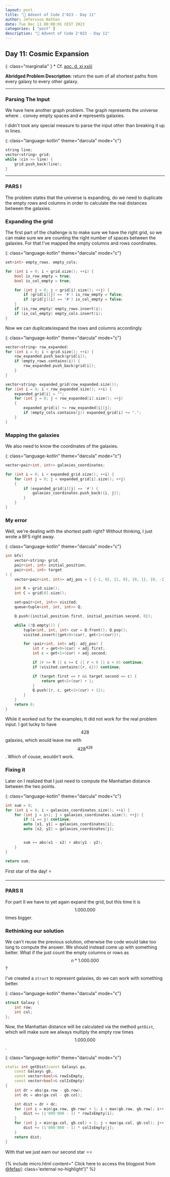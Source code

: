 ```yaml
---
layout: post
title: "🎄 Advent of Code 2'023 - Day 11"
author: Jefersson Nathan
date: Tue Dec 11 00:00:01 CEST 2023
categories: [ "post" ]
description: "🎄 Advent of Code 2'023 - Day 11"
---
```


## Day 11: Cosmic Expansion

{: class="marginalia" }
\* Cf. [aoc. d. xi xxiii](https://adventofcode.com/2023/day/11)

**Abridged Problem Description**: return the sum of all shortest paths from every galaxy to every other galaxy. 

---

### Parsing The Input

We have here another graph problem. The graph represents the universe where `.`
convey empty spaces and `#` represents galaxies.

I didn't took any special measure to parse the input other than breaking it up in
lines.

{: class="language-kotlin" theme="darcula" mode="c"}
```cpp
string line;
vector<string> grid;
while (cin >> line) {
    grid.push_back(line);
}
```

---

### PARS I

The problem states that the universe is expanding, do we need to duplicate the empty
rows and columns in order to calculate the real distances between the galaxies.

### Expanding the grid

The first part of the challenge is to make sure we have the right grid, so we can make
sure we are counting the right number of spaces between the galaxies. For that I've
mapped the empty columns and rows coordinates.

{: class="language-kotlin" theme="darcula" mode="c"}
```cpp
set<int> empty_rows, empty_cols;

for (int i = 0; i < grid.size(); ++i) {
    bool is_row_empty = true;
    bool is_col_empty = true;

    for (int j = 0; j < grid[i].size(); ++j) {
        if (grid[i][j] == '#') is_row_empty = false;
        if (grid[j][i] == '#') is_col_empty = false;
    }
    if (is_row_empty) empty_rows.insert(i);
    if (is_col_empty) empty_cols.insert(i);
}
```

Now we can duplicate/expand the rows and columns accordingly.

{: class="language-kotlin" theme="darcula" mode="c"}
```cpp
vector<string> row_expanded;
for (int i = 0; i < grid.size(); ++i) {
    row_expanded.push_back(grid[i]);
    if (empty_rows.contains(i)) {
        row_expanded.push_back(grid[i]);
    }
}

vector<string> expanded_grid(row_expanded.size());
for (int i = 0; i < row_expanded.size(); ++i) {
    expanded_grid[i] = "";
    for (int j = 0; j < row_expanded[i].size(); ++j)
    {
        expanded_grid[i] += row_expanded[i][j];
        if (empty_cols.contains(j)) expanded_grid[i] += ".";
    }
}
```

### Mapping the galaxies

We also need to know the coordinates of the galaxies.

{: class="language-kotlin" theme="darcula" mode="c"}
```cpp
vector<pair<int, int>> galaxies_coordinates;

for (int i = 0; i < expanded_grid.size(); ++i) {
    for (int j = 0; j < expanded_grid[i].size(); ++j)
    {
        if (expanded_grid[i][j] == '#') {
            galaxies_coordinates.push_back({i, j});
        }
    }
}
```

### My error

Well, we're dealing with the shortest path right? Without thinking, I just wrote a BFS 
right away.

{: class="language-kotlin" theme="darcula" mode="c"}
```cpp
int bfs(
    vector<string> grid,
    pair<int, int> initial_position,
    pair<int, int> target
) {
	vector<pair<int, int>> adj_pos = { {-1, 0}, {1, 0}, {0, 1}, {0, -1} };

	int R = grid.size();
	int C = grid[0].size();

	set<pair<int, int>> visited;
	queue<tuple<int, int, int>> Q;

	Q.push({initial_position.first, initial_position.second, 0});

	while (!Q.empty()) {
		tuple<int, int, int> cur = Q.front(); Q.pop();
		visited.insert({get<0>(cur), get<1>(cur)});

		for (pair<int, int> adj: adj_pos) {
			int r = get<0>(cur) + adj.first;
			int c = get<1>(cur) + adj.second;

			if (r >= R || c >= C || r < 0 || c < 0) continue;
			if (visited.contains({r, c})) continue;

			if (target.first == r && target.second == c) {
				return get<2>(cur) + 1;
			}
			Q.push({r, c, get<2>(cur) + 1});
		}
	}
	return 0;
}
```

While it worked out for the examples; It did not work for the real problem input.
I got lucky to have $$428$$ galaxies, which would leave me with $$428 ^{428}$$. Which
of couse, wouldn't work.

### Fixing it

Later on I realized that I just need to compute the Manhattan distance between the two points.

{: class="language-kotlin" theme="darcula" mode="c"}
```cpp
int sum = 0;
for (int i = 0; i < galaxies_coordinates.size(); ++i) {
    for (int j = i+1; j < galaxies_coordinates.size(); ++j) {
        if (i == j) continue;
        auto [x1, y1] = galaxies_coordinates[i];
        auto [x2, y2] = galaxies_coordinates[j];


        sum += abs(x1 - x2) + abs(y1 - y2);
    }
}

return sum;
```

First star of the day! ⭐

---

### PARS II

For part II we have to yet again expand the grid, but this time it is $$1.000.000$$ times bigger.

### Rethinking our solution

We can't reuse the previous solution, otherwise the code would take too long to compute the answer.
We should instead come up with something better. What if the just count the empty columns or rows 
as $$ n * 1.000.000 $$?

I've created a `struct` to represent galaxies, do we can work with something better.

{: class="language-kotlin" theme="darcula" mode="c"}
```cpp
struct Galaxy {
	int row;
	int col;
};
```

Now, the Manhattan distance will be calculated via the method `getDist`, which will make
sure we always multiply the empty row times $$1.000.000$$.

{: class="language-kotlin" theme="darcula" mode="c"}
```cpp
static int getDist(const Galaxy& ga,
	const Galaxy& gb,
	const vector<bool>& rowIsEmpty,
	const vector<bool>& colIsEmpty)
{
	int dr = abs(ga.row - gb.row);
	int dc = abs(ga.col - gb.col);

	int dist = dr + dc;
	for (int i = min(ga.row, gb.row) + 1; i < max(gb.row, gb.row); i++) {
		dist += (1'000'000 - 1) * rowIsEmpty[i];
	}
	for (int j = min(ga.col, gb.col) + 1; j < max(ga.col, gb.col); j++) {
		dist += (1'000'000 - 1) * colIsEmpty[j];
	}
	return dist;
}
```

With that we just earn our second star ⭐⭐️️

{% include micro.html content="
Click here to access the blogpost from [@fefas](https://blog.fefas.dev/advent-of-code-2023){: class='external no-highlight'}" %}

